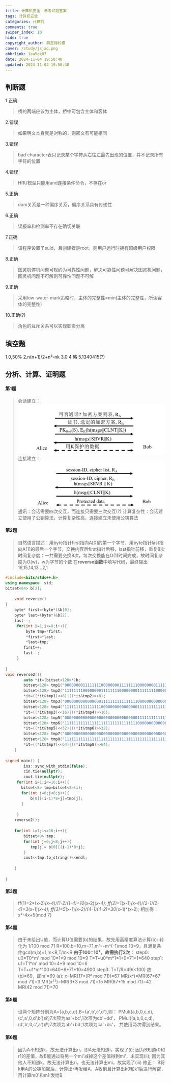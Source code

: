 ```yaml
---
title: 计算机安全：参考试题答案
tags: 计算机安全
categories: 计算机
comments: true
swiper_index: 10
hide: true
copyright_author: 薛定谔柠檬
cover: /study/jsjaq.png
abbrlink: 1ea5ee87
date: 2024-11-04 19:50:40
updated: 2024-11-04 19:50:40
---
```

## 判断题
1.正确
>桥的两端应该为主体，桥中可包含主体和客体

2.错误
>如果明文本身就是对称的，则密文有可能相同

3.错误
>bad character表只记录某个字符从右往左最先出现的位置，并不记录所有字符的位置

4.错误
>HRU模型只能用and连接条件命令，不存在or

5.正确
>dom关系是一种偏序关系，偏序关系具有传递性

6.正确
>误报率和检测率不存在确切关联

7.正确
>该程序设置了suid，且创建者是root，则用户运行时拥有超级用户权限

8.正确
>图灵机停机问题可规约为可靠性问题，解决可靠性问题可解决图灵机问题，图灵机问题不可解则可靠性问题不可解

9.正确
>采用low-water-mark策略时，主体的完整性=min(主体的完整性，所读客体的完整性)

10.正确(?)
>角色的互斥关系可以实现职责分离

## 填空题
1.0,50%
2.n(n+1)/2+n²-nk
3.0
4.略
5.1340415(?)

## 分析、计算、证明题
#### 第1题
>会话建立：
![协议](/study/ssl.png)
连接建立：
![协议](/study/lianjie.png)
通讯：会话需要四次交互，而连接只需要三次交互(?)
计算复杂性：会话建立使用了公钥算法，计算复杂性高，连接建立未使用公钥算法

#### 第2题
>自然语言描述：用byte指针first指向A\[0]的第一个字节，用byte指针last指向A\[1]的最后一个字节，交换内容后first指针后移，last指针前移，重复8次
时间复杂度：一共需要交换8次，每次交换能在O(1)时间完成，故时间复杂度为O(w)，w为字节的个数
在**reverse函数**中填写代码，最终输出16,15,14,13...2,1
```c++
#include<bits/stdc++.h>
using namespace  std;
bitset<64> b[2];

    void reverse()
{
    byte* first=(byte*)&b[0];
    byte* last=(byte*)&b[2];
    last--;
     for(int i=1;i<=8;i++){
         byte tmp=*first;
         *first=*last;
         *last=tmp;
        first++;
        last--;
     }

}
void reverse2(){
        auto *it=(bitset<128>*)b;
        bitset<128> tmp1("00000000111111110000000011111111000000001111111100000000111111110000000011111111000000001111111100000000111111110000000011111111");
        bitset<128> tmp2("11111111000000001111111100000000111111110000000011111111000000001111111100000000111111110000000011111111000000001111111100000000");
        *it=((*it&tmp1)<<8)|((*it&tmp2)>>8);
        bitset<128> tmp3("00000000000000001111111111111111000000000000000011111111111111110000000000000000111111111111111100000000000000001111111111111111");
        bitset<128> tmp4("11111111111111110000000000000000111111111111111100000000000000001111111111111111000000000000000011111111111111110000000000000000");
        *it=((*it&tmp3)<<16)|((*it&tmp4)>>16);
        bitset<128> tmp5("00000000000000000000000000000000111111111111111111111111111111110000000000000000000000000000000011111111111111111111111111111111");
        bitset<128> tmp6("11111111111111111111111111111111000000000000000000000000000000001111111111111111111111111111111100000000000000000000000000000000");
        *it=((*it&tmp5)<<32)|((*it&tmp6)>>32);
        bitset<128> tmp7("00000000000000000000000000000000000000000000000000000000000000001111111111111111111111111111111111111111111111111111111111111111");
        bitset<128> tmp8("11111111111111111111111111111111111111111111111111111111111111110000000000000000000000000000000000000000000000000000000000000000");
        *it=((*it&tmp7)<<64)|((*it&tmp8)>>64);
    }

signed main() {
        ios::sync_with_stdio(false);
        cin.tie(nullptr);
        cout.tie(nullptr);
     for(int i=1;i<=16;i++){
       bitset<8> tmp=bitset<8>(i);
       for(int j=0;j<8;j++){
           b[0][(i-1)*8+j]=tmp[j];
       }

     }
    reverse2();

    for(int i=1;i<=16;i++){
        bitset<8> tmp;
        for(int j=0;j<8;j++){
           tmp[j]= b[0][(i-1)*8+j];
        }
        cout<<tmp.to_string()<<endl;

    }

}

```

#### 第3题
>ff(1)=2*(x-2)*(x-4)/(1-2)(1-4)=10*(x-2)*(x-4);
ff(2)=1*(x-1)*(x-4)/(2-1)(2-4)=3*(x-1)*(x-4);
ff(3)=5*(x-1)*(x-2)/(4-1)(4-2)=30*(x-1)*(x-2);
相加得：x²-4x+5(mod 7)

#### 第4题
>由于未给出U值，而计算U值需要(b)的结果，故先用高精度算法计算(b):
转化为 1/100 mod 71
R=100,b=10,m=71,m'=-m^(-1)mod 10=9，且满足条件gcd(m,b)=1,m<R,T/m<R
**由于100=10²，故需执行2次**：
step0:
u0=T0\*m' mod 10=1\*9 mod 10=9
T=T+u0\*m\*1=1+9\*71\*1=640
step1:
u1=T1\*m' mod 10=4\*9 mod 10=6
T=T+u1\*m\*100=640+6\*71\*10=4900
step3:
T=T/R=49(<100)
故(b)=69，即m'=69
(a):
x=MR(17*(R² mod 71))=67
MR(x²)=MR(67\*67 mod 71)=3
MR(x²²)=MR(3\*3 mod 71)=15
MR(67*15 mod 71)=42
MR(42 mod 71)=70

#### 第5题
>设两个矩阵分别为A={a,b,c,d},B={a',b',c',d'},则：
PMul((a,b,0,c,d),(c',a',0,d',b'))的7次项为aa'+bc',1次项为cb'+dd'，
PMul((a,b,0,c,d),(d',b',0,c',a'))的7次项为ab'+bd',1次项为ca'+dc'，
共使用两次得到结果。

#### 第6题
>因为A不知道k，故无法计算出ri，即A无法知道i，实现了(i);
因为B知道r0和r1的差值，故B能通过将另一个mi'减掉这个差值得到mi’，未实现(ii);
因为其他人不知道k，故无法计算出ri，也无法计算出mi，故实现了(iii)
修正：
B将k用A的公钥加密后，计算出r再发给A，A收到且计算出k0和k1后进行解密，再计算m0'和m1‘发给B

